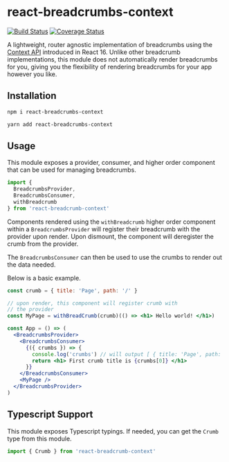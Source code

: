 # react-breadcrumbs-context

[![Build Status](https://travis-ci.org/charlieduong94/react-breadcrumbs-context.svg?branch=master)](https://travis-ci.org/charlieduong94/react-breadcrumbs-context)
[![Coverage Status](https://coveralls.io/repos/github/charlieduong94/react-breadcrumbs-context/badge.svg?branch=master)](https://coveralls.io/github/charlieduong94/react-breadcrumbs-context?branch=master)

A lightweight, router agnostic implementation of breadcrumbs using the
[Context API](https://reactjs.org/docs/context.html) introduced in
React 16. Unlike other breadcrumb implementations, this module
does not automatically render breadcrumbs for you, giving you
the flexibility of rendering breadcrumbs for your app however you like.

## Installation

```bash
npm i react-breadcrumbs-context
```

```bash
yarn add react-breadcrumbs-context
```

## Usage

This module exposes a provider, consumer, and higher order component
that can be used for managing breadcrumbs.

```js
import {
  BreadcrumbsProvider,
  BreadcrumbsConsumer,
  withBreadcrumb
} from 'react-breadcrumb-context'
```

Components rendered using the `withBreadcrumb` higher order component
within a `BreadcrumbsProvider` will register their breadcrumb
with the provider upon render. Upon dismount, the component will
deregister the crumb from the provider.

The `BreadcrumbsConsumer` can then be used to use the crumbs to
render out the data needed.

Below is a basic example.

```jsx
const crumb = { title: 'Page', path: '/' }

// upon render, this component will register crumb with
// the provider
const MyPage = withBreadCrumb(crumb)(() => <h1> Hello world! </h1>)

const App = () => (
  <BreadcrumbsProvider>
    <BreadcrumbsConsumer>
      {({ crumbs }) => {
        console.log('crumbs') // will output [ { title: 'Page', path: '/' } ]
        return <h1> First crumb title is {crumbs[0]} </h1>
      }}
    </BreadcrumbsConsumer>
    <MyPage />
  </BreadcrumbsProvider>
)
```

## Typescript Support

This module exposes Typescript typings. If needed, you can get the
`Crumb` type from this module.

```typescript
import { Crumb } from 'react-breadcrumb-context'
```
